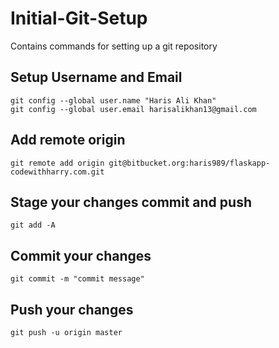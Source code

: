 # Initial-Git-Setup
Contains commands for setting up a git repository 

## Setup Username and Email
```git
git config --global user.name "Haris Ali Khan" 
git config --global user.email harisalikhan13@gmail.com 
```
## Add remote origin
```git
git remote add origin git@bitbucket.org:haris989/flaskapp-codewithharry.com.git 
```
## Stage your changes commit and push
```git
git add -A 
```
## Commit your changes 
```git
git commit -m "commit message" 
```
## Push your changes 
```git
git push -u origin master 
```
